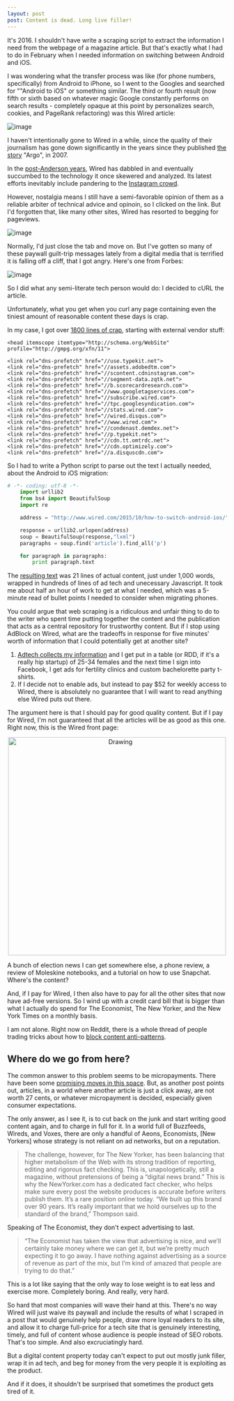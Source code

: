 ```yaml
---
layout: post
post: Content is dead. Long live filler!
---
```


It's 2016. I shouldn't have write a scraping script to extract the information I need from the webpage of a magazine article. But that's exactly what I had to do in February when I needed information on switching between Android and iOS. 

I was wondering what the transfer process was like (for phone numbers, specifically) from Android to iPhone, so I went to the Googles and searched for ""Android to iOS" or something similar. The third or fourth result (now fifth or sixth based on whatever magic Google constantly performs on search results - completely opaque at this point by personalizes search, cookies, and PageRank refactoring) was this Wired article: 

![image](https://raw.githubusercontent.com/veekaybee/veekaybee.github.io/master/images/androidtoios.png)

I haven't intentionally gone to Wired in a while, since the quality of their journalism has gone down significantly in the years since they published [the story](http://www.newyorker.com/culture/culture-desk/the-wired-origins-of-argo) "Argo", in 2007. 

In the [post-Anderson years](http://mediadecoder.blogs.nytimes.com/2012/11/16/former-creative-director-at-wired-is-named-its-new-editor/), Wired has dabbled in and eventually succumbed to the technology it once skewered and analyzed.  Its latest efforts inevitably include pandering to the [Instagram crowd](https://contently.com/strategist/2015/11/17/can-wired-make-instagram-journalism-mainstream/). 

However, nostalgia means I still have a semi-favorable opinion of them as a reliable arbiter of technical advice and opinoin, so I clicked on the link. But I'd forgotten that, like many other sites, Wired has resorted to begging for pageviews. 

![image](https://raw.githubusercontent.com/veekaybee/veekaybee.github.io/master/images/adblocker.jpg)

Normally, I'd just close the tab and move on. But I've gotten so many of these paywall guilt-trip messages lately from a digital media that is terrified it is falling off a cliff, that I got angry. Here's one from Forbes: 

![image](https://raw.githubusercontent.com/veekaybee/veekaybee.github.io/master/images/forbes-ad-blocker.jpg)

So I did what any semi-literate tech person would do:  I decided to cURL the article. 

Unfortunately, what you get when you curl any page containing even the tiniest amount of reasonable content these days is crap. 

In my case, I got over [1800 lines of crap](https://github.com/veekaybee/wired/blob/master/original_html.txt), starting with external vendor stuff: 

	<head itemscope itemtype="http://schema.org/WebSite" profile="http://gmpg.org/xfn/11">

	<link rel="dns-prefetch" href="//use.typekit.net">
	<link rel="dns-prefetch" href="//assets.adobedtm.com">
	<link rel="dns-prefetch" href="//scontent.cdninstagram.com">
	<link rel="dns-prefetch" href="//segment-data.zqtk.net">
	<link rel="dns-prefetch" href="//b.scorecardresearch.com">
	<link rel="dns-prefetch" href="//www.googletagservices.com">
	<link rel="dns-prefetch" href="//subscribe.wired.com">
	<link rel="dns-prefetch" href="//tpc.googlesyndication.com">
	<link rel="dns-prefetch" href="//stats.wired.com">
	<link rel="dns-prefetch" href="//wired.disqus.com">
	<link rel="dns-prefetch" href="//www.wired.com">
	<link rel="dns-prefetch" href="//condenast.demdex.net">
	<link rel="dns-prefetch" href="//p.typekit.net">
	<link rel="dns-prefetch" href="//cdn.tt.omtrdc.net">
	<link rel="dns-prefetch" href="//cdn.optimizely.com">
	<link rel="dns-prefetch" href="//a.disquscdn.com">

So I had to write a Python script to parse out the text I actually needed, about the Android to iOS migration: 

```python
# -*- coding: utf-8 -*-
	import urllib2
	from bs4 import BeautifulSoup
	import re

	address = "http://www.wired.com/2015/10/how-to-switch-android-ios/"

	response = urllib2.urlopen(address)
	soup = BeautifulSoup(response,"lxml")
	paragraphs = soup.find('article').find_all('p')

	for paragraph in paragraphs:
		print paragraph.text
```

The [resulting text](https://github.com/veekaybee/wired/blob/master/article.txt) was 21 lines of actual content, just under 1,000 words, wrapped in hundreds of lines of ad tech and unecessary Javascript.  It took me about half an hour of work to get at what I needed, which was a 5-minute read of bullet points I needed to consider when migrating phones. 

You could argue that web scraping is a ridiculous and unfair thing to do to the writer who spent time putting together the content and the publication that acts as a central repository for trustworthy content.   But if I stop using AdBlock on Wired, what are the tradeoffs in response for five minutes' worth of information that I could potentially get at another site? 

1) [Adtech collects my information](http://idlewords.com/2015/11/the_advertising_bubble.htm) and I get put in a table (or RDD, if it's a really hip startup) of 25-34 females and the next time I sign into Facebook, I get ads for fertility clinics and custom bachelorette party t-shirts. 
2) If I decide not to enable ads, but instead to pay $52 for weekly access to Wired, there is absolutely no guarantee that I will want to read anything else Wired puts out there. 

The argument here is that I should pay for good quality content. But if I pay for Wired, I'm not guaranteed that all the articles will be as good as this one. Right now, this is the Wired front page: 

<center><img src="https://raw.githubusercontent.com/veekaybee/veekaybee.github.io/master/images/wiredtoday.png" alt="Drawing" style="width: 500px;"/></center>

A bunch of election news I can get somewhere else, a phone review, a review of Moleskine notebooks, and a tutorial on how to use Snapchat. Where's the content? 

And, if I pay for Wired, I then also have to pay for all the other sites that now have ad-free versions. So I wind up with a credit card bill that is bigger than what I actually do spend for The Economist, The New Yorker, and the New York Times on a monthly basis. 

I am not alone. Right now on Reddit, there is a whole thread of people trading tricks about how to [block content anti-patterns](https://www.reddit.com/r/LifeProTips/comments/4dmj6v/lpt_if_youre_trying_to_read_an_online_article_and/).

## Where do we go from here? 

The common answer to this problem seems to be micropayments. There have been some [promising moves in this space](https://medium.com/on-blendle/blendle-a-radical-experiment-with-micropayments-in-journalism-365-days-later-f3b799022edc#.wmfzhedan). But, as another post points out, articles, in a world where another article is just a click away,  are not worth 27 cents, or whatever micropayment is decided, especially given consumer expectations. 

The only answer, as I see it, is to cut back on the junk and start writing good content again, and to charge in full for it. In a world full of Buzzfeeds, Wireds, and Voxes, there are only a handful of Aeons, Economists, [New Yorkers] whose strategy is not reliant on ad networks, but on a reputation. 

>The challenge, however, for The New Yorker, has been balancing that higher metabolism of the Web with its strong tradition of reporting, editing and rigorous fact checking. This is, unapologetically, still a magazine, without pretensions of being a “digital news brand.” This is why the NewYorker.com has a dedicated fact checker, who helps make sure every post the website produces is accurate before writers publish them. It’s a rare position online today. “We built up this brand over 90 years. It’s really important that we hold ourselves up to the standard of the brand,” Thompson said.

Speaking of The Economist, they don't expect advertising to last. 

> “The Economist has taken the view that advertising is nice, and we’ll certainly take money where we can get it, but we’re pretty much expecting it to go away. I have nothing against advertising as a source of revenue as part of the mix, but I’m kind of amazed that people are trying to do that.”

This is a lot like saying that the only way to lose weight is to eat less and exercise more. Completely boring. And really, very hard. 

So hard that most companies will wave their hand at this. There's no way Wired will just waive its paywall and include the results of what I scraped in a post that would genuinely help people, draw more loyal readers to its site, and allow it to charge full-price for a tech site that is genuinely interesting, timely, and full of content whose audience is people instead of SEO robots. That's too simple. And also excruciatingly hard.  

But a digital content property today can't expect to put out mostly junk filler, wrap it in ad tech, and beg for money from the very people it is exploiting as the product. 

And if it does, it shouldn't be surprised that sometimes the product gets tired of it. 

